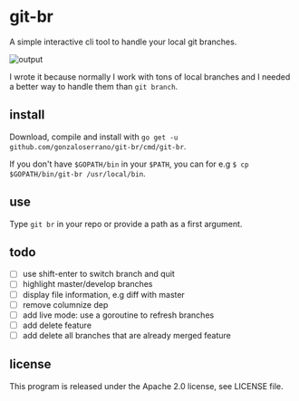 # git-br

A simple interactive cli tool to handle your local git branches.

![output](https://cloud.githubusercontent.com/assets/349328/26754564/3d113ce4-487d-11e7-86ba-a1b9d8a2dbbb.gif)

I wrote it because normally I work with tons of local branches and I needed a better way to handle them than `git branch`.

## install

Download, compile and install with `go get -u github.com/gonzaloserrano/git-br/cmd/git-br`.

If you don't have `$GOPATH/bin` in your `$PATH`, you can for e.g `$ cp $GOPATH/bin/git-br /usr/local/bin`.

## use

Type `git br` in your repo or provide a path as a first argument.

## todo

- [ ] use shift-enter to switch branch and quit
- [ ] highlight master/develop branches
- [ ] display file information, e.g diff with master
- [ ] remove columnize dep
- [ ] add live mode: use a goroutine to refresh branches
- [ ] add delete feature
- [ ] add delete all branches that are already merged feature

## license

This program is released under the Apache 2.0 license, see LICENSE file.
